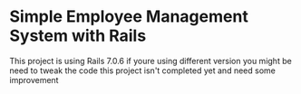 # Simple Employee Management System with Rails

This project is using Rails 7.0.6 if youre using different version you might be need to tweak the code 
this project isn't completed yet and need some improvement

